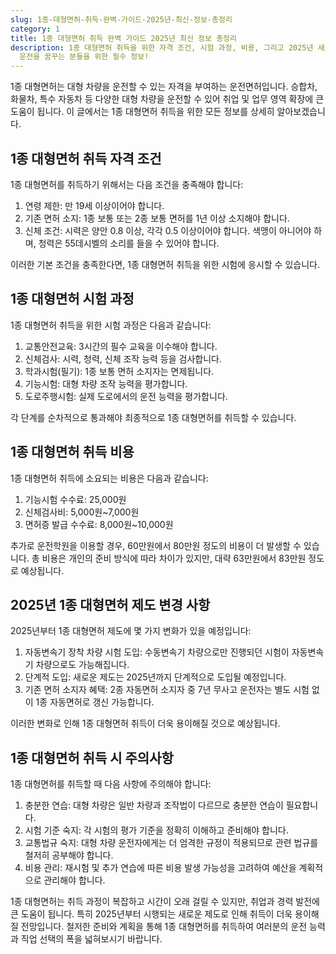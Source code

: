 ```yaml
---
slug: 1종-대형면허-취득-완벽-가이드-2025년-최신-정보-총정리
category: 1
title: 1종 대형면허 취득 완벽 가이드 2025년 최신 정보 총정리
description: 1종 대형면허 취득을 위한 자격 조건, 시험 과정, 비용, 그리고 2025년 새로운 제도까지 상세히 알아봅니다. 대형 차량
  운전을 꿈꾸는 분들을 위한 필수 정보!
---
```


1종 대형면허는 대형 차량을 운전할 수 있는 자격을 부여하는 운전면허입니다. 승합차, 화물차, 특수 자동차 등 다양한 대형 차량을 운전할 수 있어 취업 및 업무 영역 확장에 큰 도움이 됩니다. 이 글에서는 1종 대형면허 취득을 위한 모든 정보를 상세히 알아보겠습니다.

## 1종 대형면허 취득 자격 조건

1종 대형면허를 취득하기 위해서는 다음 조건을 충족해야 합니다:

1. 연령 제한: 만 19세 이상이어야 합니다.
2. 기존 면허 소지: 1종 보통 또는 2종 보통 면허를 1년 이상 소지해야 합니다.
3. 신체 조건: 시력은 양안 0.8 이상, 각각 0.5 이상이어야 합니다. 색맹이 아니어야 하며, 청력은 55데시벨의 소리를 들을 수 있어야 합니다.

이러한 기본 조건을 충족한다면, 1종 대형면허 취득을 위한 시험에 응시할 수 있습니다.

## 1종 대형면허 시험 과정

1종 대형면허 취득을 위한 시험 과정은 다음과 같습니다:

1. 교통안전교육: 3시간의 필수 교육을 이수해야 합니다.
2. 신체검사: 시력, 청력, 신체 조작 능력 등을 검사합니다.
3. 학과시험(필기): 1종 보통 면허 소지자는 면제됩니다.
4. 기능시험: 대형 차량 조작 능력을 평가합니다.
5. 도로주행시험: 실제 도로에서의 운전 능력을 평가합니다.

각 단계를 순차적으로 통과해야 최종적으로 1종 대형면허를 취득할 수 있습니다.

## 1종 대형면허 취득 비용

1종 대형면허 취득에 소요되는 비용은 다음과 같습니다:

1. 기능시험 수수료: 25,000원
2. 신체검사비: 5,000원~7,000원
3. 면허증 발급 수수료: 8,000원~10,000원

추가로 운전학원을 이용할 경우, 60만원에서 80만원 정도의 비용이 더 발생할 수 있습니다. 총 비용은 개인의 준비 방식에 따라 차이가 있지만, 대략 63만원에서 83만원 정도로 예상됩니다.

## 2025년 1종 대형면허 제도 변경 사항

2025년부터 1종 대형면허 제도에 몇 가지 변화가 있을 예정입니다:

1. 자동변속기 장착 차량 시험 도입: 수동변속기 차량으로만 진행되던 시험이 자동변속기 차량으로도 가능해집니다.
2. 단계적 도입: 새로운 제도는 2025년까지 단계적으로 도입될 예정입니다.
3. 기존 면허 소지자 혜택: 2종 자동면허 소지자 중 7년 무사고 운전자는 별도 시험 없이 1종 자동면허로 갱신 가능합니다.

이러한 변화로 인해 1종 대형면허 취득이 더욱 용이해질 것으로 예상됩니다.

## 1종 대형면허 취득 시 주의사항

1종 대형면허를 취득할 때 다음 사항에 주의해야 합니다:

1. 충분한 연습: 대형 차량은 일반 차량과 조작법이 다르므로 충분한 연습이 필요합니다.
2. 시험 기준 숙지: 각 시험의 평가 기준을 정확히 이해하고 준비해야 합니다.
3. 교통법규 숙지: 대형 차량 운전자에게는 더 엄격한 규정이 적용되므로 관련 법규를 철저히 공부해야 합니다.
4. 비용 관리: 재시험 및 추가 연습에 따른 비용 발생 가능성을 고려하여 예산을 계획적으로 관리해야 합니다.

1종 대형면허는 취득 과정이 복잡하고 시간이 오래 걸릴 수 있지만, 취업과 경력 발전에 큰 도움이 됩니다. 특히 2025년부터 시행되는 새로운 제도로 인해 취득이 더욱 용이해질 전망입니다. 철저한 준비와 계획을 통해 1종 대형면허를 취득하여 여러분의 운전 능력과 직업 선택의 폭을 넓혀보시기 바랍니다.